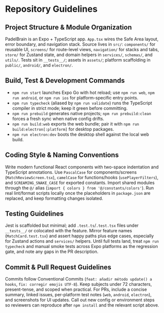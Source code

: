 # Repository Guidelines

## Project Structure & Module Organization
PadelBrain is an Expo + TypeScript app. `App.tsx` wires the Safe Area layout, error boundary, and navigation stack. Source lives in `src/`: `components/` for reusable UI, `screens/` for route-level views, `navigation/` for stacks and tabs, `store/` for Zustand state, and domain helpers in `services/`, `schemas/`, and `utils/`. Tests sit in `__tests__/`; assets in `assets/`; platform scaffolding in `public/`, `android/`, and `electron/`.

## Build, Test & Development Commands
- `npm run start` launches Expo Go with hot reload; use `npm run web`, `npm run android`, or `npm run ios` for platform-specific entry points.
- `npm run typecheck` (aliased by `npm run validate`) runs the TypeScript compiler in strict mode; keep it green before committing.
- `npm run prebuild` generates native projects; `npm run prebuild:clean` forces a fresh sync when native config drifts.
- `npm run build:web` exports the web bundle; pair it with `npm run build:electron[:platform]` for desktop packages.
- `npm run electron:dev` boots the desktop shell against the local web build.

## Coding Style & Naming Conventions
Write modern functional React components with two-space indentation and TypeScript annotations. Use `PascalCase` for components/screens (`MatchReviewScreen.tsx`), `camelCase` for functions/hooks (`usePlayerFilters`), and `SCREAMING_SNAKE_CASE` for exported constants. Import shared modules through the `@/` alias (`import { colors } from '@/constants/colors'`). Run real lint/format scripts locally once the placeholders in `package.json` are replaced, and keep formatting changes isolated.

## Testing Guidelines
Jest is scaffolded but minimal; add `.test.ts`/`.test.tsx` files under `__tests__/` or colocated with the feature. Mirror feature names (`MatchCard.test.tsx`) and assert happy paths plus edge cases, especially for Zustand actions and `services/` helpers. Until full tests land, treat `npm run typecheck` and manual smoke tests across Expo platforms as the regression gate, and note any gaps in the PR description.

## Commit & Pull Request Guidelines
Commits follow Conventional Commits (`feat: añadir método update() a hooks`, `fix: corregir emojis UTF-8`). Keep subjects under 72 characters, present-tense, and scoped when practical. For PRs, include a concise summary, linked issues, per-platform test notes (`web`, `android`, `electron`), and screenshots for UI updates. Call out new config or environment steps so reviewers can reproduce after `npm install` and the relevant script above.
